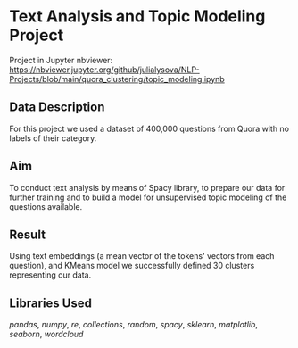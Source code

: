 # Text Analysis and Topic Modeling Project
Project in Jupyter nbviewer: https://nbviewer.jupyter.org/github/julialysova/NLP-Projects/blob/main/quora_clustering/topic_modeling.ipynb

## Data Description

For this project we used a dataset of 400,000 questions from Quora with no labels of their category.

## Aim

To conduct text analysis by means of Spacy library, to prepare our data for further training and to build a model for unsupervised topic modeling of the questions available. 

## Result

Using text embeddings (a mean vector of the tokens' vectors from each question), and KMeans model we successfully defined 30 clusters representing our data.

## Libraries Used

*pandas*, *numpy*, *re*, *collections*, *random*, *spacy*, *sklearn*, *matplotlib*, *seaborn*, *wordcloud*

